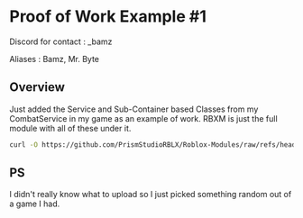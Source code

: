# Proof of Work Example #1

Discord for contact : _bamz

Aliases : Bamz, Mr. Byte


## Overview

Just added the  Service and Sub-Container based Classes from my CombatService in my game as an example of work.
RBXM is just the full module with all of these under it.

```bash
curl -O https://github.com/PrismStudioRBLX/Roblox-Modules/raw/refs/heads/main/CombatService.rbxm
```
## PS

I didn't really know what to upload so I just picked something random out of a game I had. 
